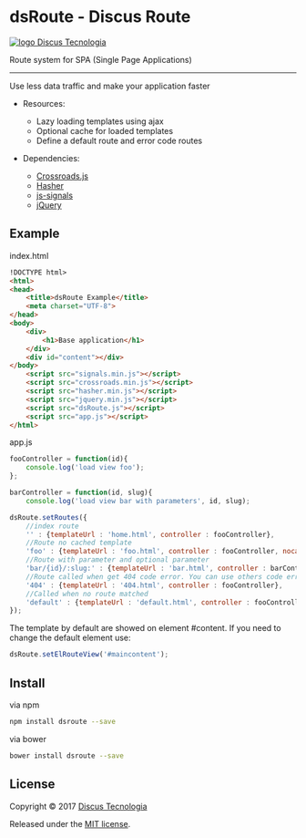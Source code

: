 # dsRoute - Discus Route
[![logo Discus Tecnologia](https://www.discustecnologia.com.br/images/logo_pq.png)](http://www.discustecnologia.com.br)

Route system for SPA (Single Page Applications)

---

Use less data traffic and make your application faster
* Resources:
  * Lazy loading templates using ajax
  *	Optional cache for loaded templates
  *	Define a default route and error code routes
 
* Dependencies:
  * [Crossroads.js](https://millermedeiros.github.io/crossroads.js/)
  * [Hasher](https://github.com/millermedeiros/hasher/)
  * [js-signals](https://github.com/millermedeiros/js-signals)
  *	[jQuery](https://jquery.com/)

## Example

index.html
```html
!DOCTYPE html>
<html>
<head>
	<title>dsRoute Example</title>
	<meta charset="UTF-8">
</head>
<body>
	<div>
		<h1>Base application</h1>
	</div>
	<div id="content"></div>
</body>
	<script src="signals.min.js"></script>
	<script src="crossroads.min.js"></script>
	<script src="hasher.min.js"></script>
	<script src="jquery.min.js"></script>
	<script src="dsRoute.js"></script>
	<script src="app.js"></script>
</html>
```
app.js
```js
fooController = function(id){
	console.log('load view foo');
};

barController = function(id, slug){
	console.log('load view bar with parameters', id, slug);

dsRoute.setRoutes({
	//index route
	'' : {templateUrl : 'home.html', controller : fooController},
	//Route no cached template
	'foo' : {templateUrl : 'foo.html', controller : fooController, nocache : true},
	//Route with parameter and optional parameter
	'bar/{id}/:slug:' : {templateUrl : 'bar.html', controller : barController},
	//Route called when get 404 code error. You can use others code errors.
	'404' : {templateUrl : '404.html', controller : fooController},
	//Called when no route matched
	'default' : {templateUrl : 'default.html', controller : fooController}
});
```
The template by default are showed on element #content. If you need to change the default element use:
```js
dsRoute.setElRouteView('#maincontent');
```

## Install

via npm
```sh
npm install dsroute --save
```
via bower
```sh
bower install dsroute --save
```
  
## License ##

Copyright © 2017 [Discus Tecnologia][1]

Released under the [MIT license](http://www.opensource.org/licenses/mit-license.php).

  [1]: https//www.discustecnologia.com.br